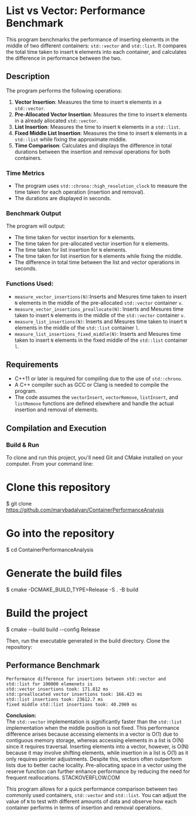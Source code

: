 
# List vs Vector: Performance Benchmark

This program benchmarks the performance of inserting  elements in the middle of two different containers: `std::vector` and `std::list`. It compares the total time taken to insert  `N` elements into each container, and calculates the difference in performance between the two.

## Description

The program performs the following operations:

1. **Vector Insertion**: Measures the time to insert `N` elements in a `std::vector`.
2. **Pre-Allocated Vector Insertion**: Measures the time to insert `N` elements in a already allocated `std::vector`.
3. **List Insertion**: Measures the time to insert `N` elements in a `std::list`.
4. **Fixed Middle List Insertion**: Measures the time to insert `N` elements in a `std::list` while fixing the approximate middle.
5. **Time Comparison**: Calculates and displays the difference in total durations between the insertion and removal operations for both containers.

### Time Metrics

- The program uses `std::chrono::high_resolution_clock` to measure the time taken for each operation (insertion and removal).
- The durations are displayed in seconds.

### Benchmark Output

The program will output:

- The time taken for vector insertion for `N` elements.
- The time taken for pre-allocated vector insertion for `N` elements.
- The time taken for list insertion for `N` elements.
- The time taken for list insertion for `N` elements while fixing the middle.
- The difference in total time between the list and vector operations in seconds.


### Functions Used:
- `measure_vector_insertions(N)`:Inserts and Mesures time taken to insert `N` elements in the middle of the pre-allocated `std::vector` container `v`.
- `measure_vector_insertions_preallocate(N)`: Inserts and Mesures time taken to insert `N` elements in the middle of the `std::vector` container `v`.
- `measure_list_insertions(N)`: Inserts and Mesures time taken to insert `N` elements in the middle of the `std::list` container `l`.
- `measure_list_insertions_fixed_middle(N)`: Inserts and Mesures time taken to insert `N` elements in the fixed middle of the `std::list` container `l`.

## Requirements

- C++11 or later is required for compiling due to the use of `std::chrono`.
- A C++ compiler such as GCC or Clang is needed to compile the program.
- The code assumes the `vectorInsert`, `vectorRemove`, `listInsert`, and `listRemove` functions are defined elsewhere and handle the actual insertion and removal of elements.

## Compilation and Execution

### Build & Run
To clone and run this project, you'll need Git and CMake installed on your computer. From your command line:

# Clone this repository
$ git clone https://github.com/marybadalyan/ContainerPerformanceAnalysis

# Go into the repository
$ cd ContainerPerformanceAnalysis

# Generate the build files
$ cmake -DCMAKE_BUILD_TYPE=Release -S . -B build

# Build the project
$ cmake --build build --config Release

Then, run the executable generated in the build directory.
Clone the repository:



## Performance Benchmark


```
Performance difference for insertions between std::vector and std::list for 100000 elemenets is
std::vector insertions took: 171.812 ms
std::preallocated vector insertions took: 166.423 ms
std::list insertions took: 23612.7 ms
fixed middle std::list insertions took: 40.2969 ms
```
**Conclusion:**  
The ```std::vector``` implementation is significantly faster than the ```std::list``` implementation when the middle position is not fixed. This performance difference arises because accessing elements in a vector is O(1) due to contiguous memory storage, whereas accessing elements in a list is O(N) since it requires traversal. Inserting elements into a vector, however, is O(N) because it may involve shifting elements, while insertion in a list is O(1) as it only requires pointer adjustments. Despite this, vectors often outperform lists due to better cache locality. Pre-allocating space in a vector using the reserve function can further enhance performance by reducing the need for frequent reallocations. 
STACKOVERFLOW.COM

This program allows for a quick performance comparison between two commonly used containers, `std::vector` and `std::list`. You can adjust the value of `N` to test with different amounts of data and observe how each container performs in terms of insertion and removal operations.
